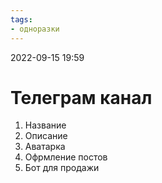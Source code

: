 ```yaml
---
tags:
- одноразки
---
```


2022-09-15
19:59

# Телеграм канал

1. Название
2. Описание
3. Аватарка
4. Офрмление постов
5. Бот для продажи